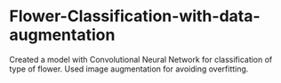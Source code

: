 # Flower-Classification-with-data-augmentation
Created a model with Convolutional Neural Network for classification of type of flower. Used image augmentation for avoiding overfitting.
